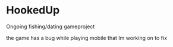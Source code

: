 # HookedUp
Ongoing fishing/dating gameproject 

the game has a bug while playing mobile that Im working on to fix
